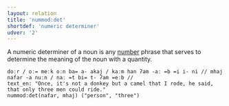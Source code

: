 ```yaml
---
layout: relation
title: 'nummod:det'
shortdef: 'numeric determiner'
udver: '2'
---
```


A numeric determiner of a noun is any [number](u-pos/NUM) phrase
that serves to determine the meaning of the noun with a quantity.

~~~ sdparse
doːr / oː= meːk oːn ba= a- akaj / kaːm han ʔam -aː =b =i i- ni // mhaj nafar -a nuːn / naː =t bi= t- ʔam =eːb //
text_en: "Once, it's not a donkey but a camel that I rode, he said, that only three men could ride."
nummod:det(nafar, mhaj) ("person", "three")
~~~
<!-- Interlanguage links updated Út 9. května 2023, 20:04:25 CEST -->
